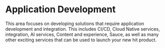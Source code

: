 # Application Development

This area focuses on developing solutions that require application development and integration. This includes CI/CD, Cloud Native services, integration, AI services, Content and experience, Sauce, as well as many other exciting services that can be used to launch your new hit product.